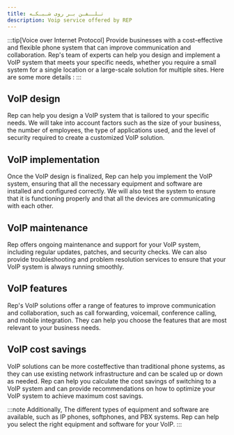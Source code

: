 ```yaml
---
title: تـلــفـن بـر روی شـبـکـه
description: Voip service offered by REP
---
```

:::tip[Voice over Internet Protocol]
Provide businesses with a cost-effective and flexible phone system that can improve communication and collaboration. Rep's team of experts can help you design and implement a VoIP system that meets your specific needs, whether you require a small system for a single location or a large-scale solution for multiple sites.
Here are some more details :
:::

## VoIP design
Rep can help you design a VoIP system that is tailored to your specific needs. We will take into account factors such as the size of your business, the number of employees, the type of applications used, and the level of security required to create a customized VoIP solution.

## VoIP implementation
Once the VoIP design is finalized, Rep can help you implement the VoIP system, ensuring that all the necessary equipment and software are installed and configured correctly. We will also test the system to ensure that it is functioning properly and that all the devices are communicating with each other.

## VoIP maintenance
Rep offers ongoing maintenance and support for your VoIP system, including regular updates, patches, and security checks. We can also provide troubleshooting and problem resolution services to ensure that your VoIP system is always running smoothly.

## VoIP features
Rep's VoIP solutions offer a range of features to improve communication and collaboration, such as call forwarding, voicemail, conference calling, and mobile integration. They can help you choose the features that are most relevant to your business needs.

## VoIP cost savings
VoIP solutions can be more costeffective than traditional phone systems, as they can use existing network infrastructure and can be scaled up or down as needed. Rep can help you calculate the cost savings of switching to a VoIP system and can provide recommendations on how to optimize your VoIP system to achieve maximum cost savings.

:::note
Additionally, The different types of equipment and software are available, such as IP phones, softphones, and PBX systems. Rep can help you select the right equipment and software for your VoIP.
:::
